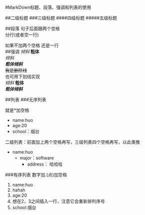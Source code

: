 #MarkDown标题、段落、强调和列表的使用

##二级标题
###三级标题
####四级标题
#####五级标题

##段落
句子后面跟两个空格  
分行(或者空一行)

如果不加两个空格
还是一行  
##强调
*倾斜*
**粗体**   
*倾斜*  
***粗体倾斜***  
~~我是删除线~~     
也可用下划线实现  
_倾斜_
__粗体__  
___粗体倾斜___  

##列表
###无序列表

就是\*加空格
* name:huo
* age:20
* school：烟台

 
二级列表：前面加上两个空格再写，三级列表四个空格再写，以此类推
- name:huo 
  - major：software 
    - address： 哈哈哈  
    
###有序列表
数字加.(点)加空格  
1. name:huo    
  1. hahah  
2. age:20  
4. 想在2，3之间插入一行，注意它会重新排列序号
3. school:烟台  